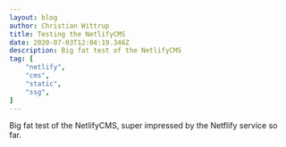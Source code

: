 ```yaml
---
layout: blog
author: Christian Wittrup
title: Testing the NetlifyCMS
date: 2020-07-03T12:04:19.346Z
description: Big fat test of the NetlifyCMS
tag: [
    "netlify",
    "cms",
    "static",
    "ssg",
]
---
```

Big fat test of the NetlifyCMS, super impressed by the Netflify service so far.